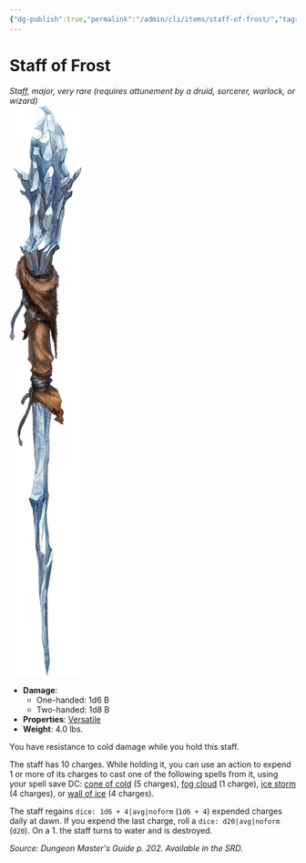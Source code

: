 ```yaml
---
{"dg-publish":true,"permalink":"/admin/cli/items/staff-of-frost/","tags":["compendium/src/5e/dmg","item/attunement/required","item/property/versatile","item/rarity/very-rare","item/tier/major","item/wondrous/staff"],"updated":"2025-01-11T15:32:20.737+00:00"}
---
```


# Staff of Frost
*Staff, major, very rare (requires attunement by a druid, sorcerer, warlock, or wizard)*  
![](https://raw.githubusercontent.com/5etools-mirror-2/5etools-img/main/items/DMG/Staff%20of%20Frost.webp#right)  

- **Damage**:
  - One-handed: 1d6 B
  - Two-handed: 1d8 B
- **Properties**: [Versatile](/3-Mechanics/CLI/rules/item-properties.md#Versatile)
- **Weight**: 4.0 lbs.

You have resistance to cold damage while you hold this staff.

The staff has 10 charges. While holding it, you can use an action to expend 1 or more of its charges to cast one of the following spells from it, using your spell save DC: [cone of cold](/Admin/CLI/spells/cone-of-cold.md) (5 charges), [fog cloud](/Admin/CLI/spells/fog-cloud.md) (1 charge), [ice storm](/Admin/CLI/spells/ice-storm.md) (4 charges), or [wall of ice](/Admin/CLI/spells/wall-of-ice.md) (4 charges).

The staff regains `dice: 1d6 + 4|avg|noform` (`1d6 + 4`) expended charges daily at dawn. If you expend the last charge, roll a `dice: d20|avg|noform` (`d20`). On a 1. the staff turns to water and is destroyed.

*Source: Dungeon Master's Guide p. 202. Available in the SRD.*